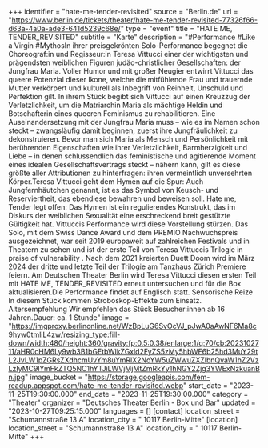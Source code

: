 +++
identifier = "hate-me-tender-revisited"
source = "Berlin.de"
url = "https://www.berlin.de/tickets/theater/hate-me-tender-revisited-77326f66-d63a-4a0a-ade3-641d5239c68e/"
type = "event"
title = "HATE ME, TENDER_REVISITED"
subtitle = "Karte"
description = "#Performance #Like a Virgin #MythosIn ihrer preisgekrönten Solo-Performance begegnet die Choreograf:in und Regisseur:in Teresa Vittucci einer der wichtigsten und prägendsten weiblichen Figuren judäo-christlicher Gesellschaften: der Jungfrau Maria. Voller Humor und mit großer Neugier entwirrt Vittucci das queere Potenzial dieser Ikone, welche die mitfühlende Frau und trauernde Mutter verkörpert und kulturell als Inbegriff von Reinheit, Unschuld und Perfektion gilt. In ihrem Stück begibt sich Vittucci auf einen Kreuzzug der Verletzlichkeit, um die Matriarchin Maria als mächtige Heldin und Botschafterin eines queeren Feminismus zu rehabilitieren. Eine Auseinandersetzung mit der Jungfrau Maria muss – wie es im Namen schon steckt – zwangsläufig damit beginnen, zuerst ihre Jungfräulichkeit zu dekonstruieren. Bevor man sich Maria als Mensch und Persönlichkeit mit berührenden Eigenschaften wie ihrer Verletzlichkeit, Barmherzigkeit und Liebe – in denen schlussendlich das feministische und agitierende Moment eines idealen Gesellschaftsvertrags steckt – nähern kann, gilt es diese größte aller Attributionen zu hinterfragen: ihren vermeintlich unversehrten Körper.Teresa Vittucci geht dem Hymen auf die Spur: Auch Jungfernhäutchen genannt, ist es das Symbol von Keusch- und Reserviertheit, das ebendiese bewahren und beweisen soll. Hate me, Tender legt offen: Das Hymen ist ein regulierendes Konstrukt, das im Diskurs der weiblichen Sexualität eine erschreckend breit gestützte Gültigkeit hat. Vittuccis Performance wird diese Vorstellung stürzen. Das Solo, mit dem Swiss Dance Award und dem PREMIO Nachwuchspreis ausgezeichnet, war seit 2019 europaweit auf zahlreichen Festivals und in Theatern zu sehen und ist der erste Teil von Teresa Vittuccis Trilogie in praise of vulnerability . Nach dem 2021 kreierten Duett Doom wird im März 2024 der dritte und letzte Teil der Trilogie am Tanzhaus Zürich Premiere feiern. Am Deutschen Theater Berlin wird Teresa Vittucci diesen ersten Teil mit HATE ME, TENDER_REVISITED erneut untersuchen und für die Box aktualisieren.Die Performance findet auf Englisch statt. Sensorische Reize In diesem Stück kommen Stroboskop-Effekte zum Einsatz. Altersempfehlung Wir empfehlen das Stück Besucher:innen ab 16 Jahren.Dauer: ca. 1 Stunde"
image = "https://imgproxy.berlinonline.net/WzBpLuG6SvOcVJ_pJwA0aAwNF6Ma8c9hyw0tmliL4zw/resizing_type:fill-down/width:480/height:360/gravity:fp:0.5:0.38/enlarge:1/q:70/cb:2023102711/aHR0cHM6Ly9wb3B1bGEtbWlkZGxld2FyZS5zMy5hbWF6b25hd3MuY29tL2JvLW1pZGRsZXdhcmUvYm8uYmRlX2NoYW5uZWwuZXZlbnQvaW1hZ2VzLzIyMC9lYmFkZTQ5NC1hYTJiLWVjMjMtZmRkYy1hNGY2Zjg3YWExNzkuanBn.jpg"
image_bucket = "https://storage.googleapis.com/fem-readup.appspot.com/hate-me-tender-revisited.webp"
start_date = "2023-11-25T19:30:00.000"
end_date = "2023-11-25T19:30:00.000"
category = "Theater"
organizer = "Deutsches Theater Berlin - Box und Bar"
updated = "2023-10-27T09:25:15.000"
languages = []
[contact]
location_street = "Schumannstraße 13 A"
location_city = " 10117 Berlin-Mitte"
[location]
location_street = "Schumannstraße 13 A"
location_city = " 10117 Berlin-Mitte"
+++